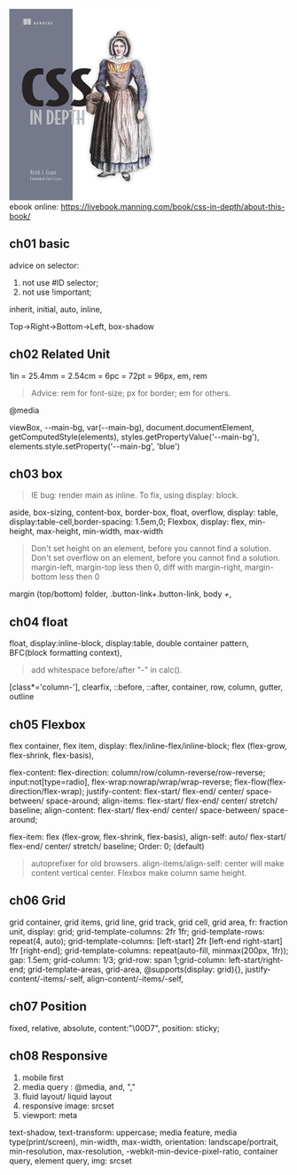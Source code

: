 
![Cover](img/CSSInDepth_Cover.jpg)  
ebook online: https://livebook.manning.com/book/css-in-depth/about-this-book/

## ch01 basic

advice on selector:

1. not use #ID selector;
2. not use !important;

inherit, initial, auto, inline,

Top->Right->Bottom->Left,
box-shadow

## ch02 Related Unit

1in = 25.4mm = 2.54cm = 6pc = 72pt = 96px,
em, rem

> Advice: rem for font-size; px for border; em for others.

@media

viewBox,
--main-bg, var(--main-bg),
document.documentElement,
getComputedStyle(elements),
styles.getPropertyValue('--main-bg'),
elements.style.setProperty('--main-bg', 'blue')

## ch03 box

> IE bug: render main as inline. To fix, using display: block.

aside, box-sizing, content-box, border-box,
float, overflow, display: table, display:table-cell,border-spacing: 1.5em,0;
Flexbox, display: flex, min-height, max-height, min-width, max-width
> Don't set height on an element, before you cannot find a solution.
> Don't set overflow on an element, before you cannot find a solution.
> margin-left, margin-top less then 0, diff with margin-right, margin-bottom less then 0

margin (top/bottom) folder,
.button-link+.button-link, body *+*,

## ch04 float

float, display:inline-block, display:table,
double container pattern, BFC(block formatting context),
> add whitespace before/after "-" in calc().

[class*='column-'], clearfix, ::before, ::after,
container, row, column, gutter, outline

## ch05 Flexbox

flex container, flex item,
display: flex/inline-flex/inline-block;
flex (flex-grow, flex-shrink, flex-basis),

flex-content: 
flex-direction: column/row/column-reverse/row-reverse;
input:not[type=radio],
flex-wrap:nowrap/wrap/wrap-reverse;
flex-flow(flex-direction/flex-wrap);
justify-content: flex-start/ flex-end/ center/ space-between/ space-around;
align-items: flex-start/ flex-end/ center/ stretch/ baseline;
align-content: flex-start/ flex-end/ center/ space-between/ space-around;

flex-item:
flex (flex-grow, flex-shrink, flex-basis),
align-self: auto/ flex-start/ flex-end/ center/ stretch/ baseline;
Order: 0; (default)

> autoprefixer for old browsers.
> align-items/align-self: center will make content vertical center.
> Flexbox make column same height.

## ch06 Grid

grid container, grid items, grid line, grid track, grid cell, grid area,
fr: fraction unit,
display: grid; grid-template-columns: 2fr 1fr; grid-template-rows: repeat(4, auto);
grid-template-columns: [left-start] 2fr [left-end right-start] 1fr [right-end];
grid-template-columns: repeat(auto-fill, minmax(200px, 1fr));
gap: 1.5em; grid-column: 1/3; grid-row: span 1;grid-column: left-start/right-end;
grid-template-areas, grid-area,
@supports(display: grid){}, justify-content/-items/-self, align-content/-items/-self,

## ch07 Position

fixed, relative, absolute,
content:"\00D7",
position: sticky;

## ch08 Responsive

1. mobile first
2. media query : @media, and, ","
3. fluid layout/ liquid layout
4. responsive image: srcset
5. viewport: meta

text-shadow, text-transform: uppercase;
media feature, media type(print/screen), min-width, max-width, orientation: landscape/portrait,
min-resolution, max-resolution, -webkit-min-device-pixel-ratio,
container query, element query,
img: srcset
